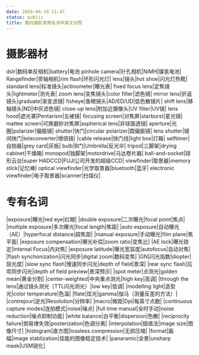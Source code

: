 ```yaml
---
date: 2016-04-19 11:47
status: public
title: 数码摄影常用名词中英文对照
---
```


# 摄影器材
dslr|数码单反相机|battery|电池
pinhole camera|针孔相机|NiMH|镍氢电池|
Rangefinder|旁轴相机|rim flash|环形闪光灯|
lens|镜头|hot shoe|闪光灯热靴|
standard lens|标准镜头|actinometer|曝光表|
fixed focus lens|定焦镜头|lightmeter|测光表|
zoom lens|变焦镜头|color filter|滤色镜|
mirror lens|折返镜头|graduate|渐变滤镜|
fisheye|鱼眼镜头|AD/ED/UD|低色散镜片|
shift lens|移轴镜头|ND|中灰滤色镜|
close-up lens|附加近摄像头|UV filter|UV镜|
lens hood|遮光罩|Pentarism|五棱镜|
focusing screen|对焦屏|starburst|星光镜|
mattee screen|可换磨砂对焦屏|aspherical lens|非球面透镜|
aperture|光圈|polarizer|偏振镜|
shutter|快门|circular polarizer|圆偏振镜|
lens shutter|镜间快门|teleconverter|增倍镜|
|cable release|快门线|light box|灯箱|
selftimer|自拍器|grey card|灰板|
bulb|B门|Umbrella|反光伞|
tripod|三脚架|drying cabinet|干燥箱|
monopod|独脚架|motordrive|马达卷片器|
ball-and-socket|球形云台|super HADCCD|FUJI公司开发的超级CCD|
viewfinder|取景器|memory stick|记忆棒|
optical viewfinder|光学取景器|bluetooth|蓝牙|
electronic viewfinder|电子取景器|scanner|扫描仪|

# 专有名词
|exposure|曝光|red eye|红眼|
|double exposure|二次曝光|focal point|焦点|
|multiple exposure|多次曝光|focal length|焦距|
|auto exposure|自动曝光（AE）|hyperfocal distance|超焦距|
|manual exposure|手动曝光|film plane|焦平面|
|exposure compensation|曝光补偿|zoom ratio|变焦比|
|AE lock|曝光锁定|Internal Focus|内对焦|
|exposure latitude|曝光宽容度|autofocus|自动对焦|
|flash synchonization|闪光同步|digital zoom|数码变焦|
|GN|闪光指数|diopter|屈光度|
|slow sync flash|慢速同步闪光|depth of field|景深|
|rear sync flash|后帘同步闪光|depth of field preview|景深预示|
|spot meter|点测光|golden mean|黄金分割|
|center-weighted|中央重点测光|high key|高调|
|through the lens|通过镜头测光（TTL闪光测光）|low key|低调|
|modelling light|造型光|color temperature|色温|
|flate|炫光|gamma|伽马（测量反差的方法）|
|contrejour|逆光|Resolution|分辨率|
|macro|微距|Dpi|每英寸点数|
|continuous capture modes|连拍模式|noise|噪点|
|full time manual|全时手动|noise reduction|噪点抑制功能|
|white balance|白平衡|dispersion|色散|
|reciprocity failure|倒易律失效|posterization|色调分离|
|interpolation|插值法|image size|图像尺寸|
|histogram|直方图|lossless compression|无损压缩|
|format|画幅|image stablization|佳能的图像稳定技术|
|panaramic|全景|unsharp mask|USM锐化|